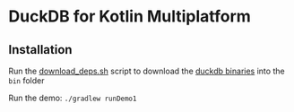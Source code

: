 # DuckDB for Kotlin Multiplatform

## Installation

Run the [download_deps.sh](./download_deps.sh) script to download the [duckdb binaries](https://github.com/duckdb/duckdb)
into the `bin` folder

Run the demo: `./gradlew runDemo1`

